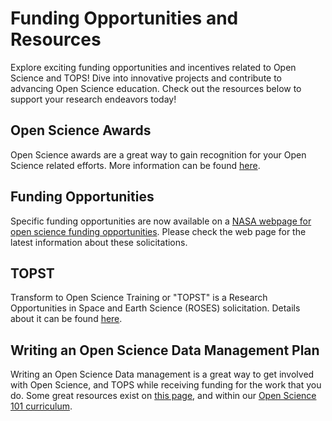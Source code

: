 # Funding Opportunities and Resources

Explore exciting funding opportunities and incentives related to Open Science and TOPS! Dive into innovative projects and contribute to advancing Open Science education. Check out the resources below to support your research endeavors today!

## Open Science Awards

Open Science awards are a great way to gain recognition for your Open Science related efforts.  More information can be found [here](./OS_awards.md).

## Funding Opportunities

Specific funding opportunities are now available on a <a target="_blank" href="https://science.nasa.gov/researchers/open-science/nasa-open-science-funding-opportunities/">NASA webpage for open science funding opportunities</a>. Please check the web page for the latest information about these solicitations. 

## TOPST

Transform to Open Science Training or "TOPST" is a Research Opportunities in Space and Earth Science (ROSES) solicitation.  Details about it can be found [here](./TOPST).

## Writing an Open Science Data Management Plan

Writing an Open Science Data management is a great way to get involved with Open Science, and TOPS while receiving funding for the work that you do. Some great resources exist on [this page](./OS_dmp.md), and within our [Open Science 101 curriculum](../Trainings/Open_Science_101).